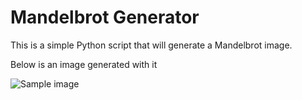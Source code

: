 # Mandelbrot Generator

This is a simple Python script that will generate a Mandelbrot image.

Below is an image generated with it

![Sample image](!sample.png)

